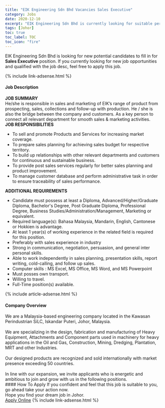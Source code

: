 ```yaml
---
title: "EIK Engineering Sdn Bhd Vacancies Sales Executive" 
category: Jobs 
date: 2020-12-10 
excerpt: "EIK Engineering Sdn Bhd is currently looking for suitable person to fill in the Sales Executive which positioned at Johor" 
tags: [Johor] 
toc: true 
toc_label: TOC 
toc_icon: "fire" 
--- 
```


<p>EIK Engineering Sdn Bhd is looking for new potential candidates to fill in for <b>Sales Executive</b> position. If you currently looking for new job opportunities and qualified with the job desc, feel free to apply this job.
</p>{% include link-adsense.html %} 
<div><div><div><h4>Job Description</h4></div></div><div><div><span><div><div><strong>JOB SUMMARY</strong></div><div>He/she is responsible in sales and marketing of EIK&#8217;s range of product from prospecting, sales, collections and follow-up with production. He / she is also the bridge between the company and customers. As a key person to connect all relevant department for smooth sales &amp; marketing activities.</div><div><strong>JOB RESPONSIBILITIES</strong></div><ul><li>To sell and promote Products and Services for increasing market coverage.</li><li>To prepare sales planning for achieving sales budget for respective territory.</li><li>To build up relationships with other relevant departments and customers for continuous and sustainable business.</li><li>To provide post sales services regularly for better sales planning and product improvement.</li><li>To manage customer database and perform administrative task in order to ensure traceability of sales performance.</li></ul><div><strong>ADDITIONAL REQUIREMENTS</strong></div><ul><li>Candidate must possess at least a Diploma, Advanced/Higher/Graduate Diploma, Bachelor's Degree, Post Graduate Diploma, Professional Degree, Business Studies/Administration/Management, Marketing or equivalent.</li><li>Required language(s): Bahasa Malaysia, Mandarin, English, Cantonese or Hokkien is advantage.</li><li>At least 1 year(s) of working experience in the related field is required for this position.</li><li>Preferably with sales experience in industry</li><li>Strong in communication, negotiation, persuasion, and general inter personal skills.</li><li>Able to work independently in sales planning, presentation skills, report writing, cold-calling, and follow up sales.</li><li>Computer skills : MS Excel, MS Office, MS Word, and MS Powerpoint</li><li>Must posses own transport.</li><li>Willing to travel.</li><li>Full-Time position(s) available.</li></ul></div></span></div></div></div> 
{% include article-adsense.html %} 
<div><div><div><h4>Company Overview</h4></div></div><div><div><span><div><div>
	We are a Malaysia-based engineering company located in the Kawasan Perindustrian SiLC, Iskandar Puteri,&#160;Johor, Malaysia.</div>
<div>
<br>
	We are specializing in the design, fabrication and manufacturing of Heavy Equipment, Attachments and Component parts used in machinery for heavy applications in the Oil and Gas, Construction, Mining, Dredging, Plantation, MRT and other Industries.</div>
<div>
<br>
	Our designed products&#160;are recognized and sold internationally with market presence exceeding 50 countries.</div>
<div>
<br>
	In line with our expansion, we invite applicants who is energetic and ambitious to join and grow with us in the following positions.</div></div></span></div></div></div> 
#### How To Apply 
If you confident and feel that this job is suitable to you, go ahead take your action now. <br/> 
Hope you find your dream job in Johor. <br/> 
<a href="https://www.jobstreet.com.my/en/job/sales-executive-4441657?jobId=jobstreet-my-job-4441657&sectionRank=20&token=0~8ce9995e-de4d-4783-b3bc-7c8968ee11ee&fr=SRP%20View%20In%20New%20Ta" class="btn btn--info" target="_blank" rel="nofollow noopenner">Apply Online</a> 
{% include link-adsense.html %} 